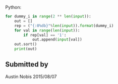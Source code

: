 Python:

```python
for dummy_i in range(2 ** len(input)):
    out = []
    rep = ("{:0%db}"%len(input)).format(dummy_i)
    for val in range(len(input)):
        if rep[val] == '1':
            out.append(input[val])
    out.sort()
    print(out)
```

## Submitted by

Austin Nobis
2015/08/07
